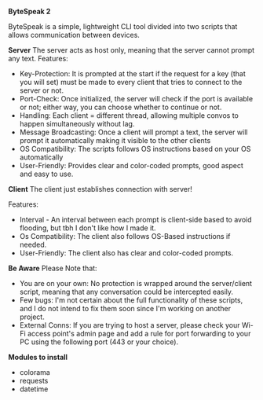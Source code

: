 **ByteSpeak 2**

ByteSpeak is a simple, lightweight CLI tool divided into two scripts that allows communication between devices.

**Server**
The server acts as host only, meaning that the server cannot prompt any text.
Features:
  - Key-Protection: It is prompted at the start if the request for a key (that you will set) must be made to every client that tries to connect to the server or not.
  - Port-Check: Once initialized, the server will check if the port is available or not; either way, you can choose whether to continue or not.
  - Handling: Each client = different thread, allowing multiple convos to happen simultaneously without lag.
  - Message Broadcasting: Once a client will prompt a text, the server will prompt it automatically making it visible to the other clients
  - OS Compatibility: The scripts follows OS instructions based on your OS automatically
  - User-Friendly: Provides clear and color-coded prompts, good aspect and easy to use.

**Client**
The client just establishes connection with server!

Features:
  - Interval - An interval between each prompt is client-side based to avoid flooding, but tbh I don't like how I made it.
  - Os Compatibility: The client also follows OS-Based instructions if needed.
  - User-Friendly: The client also has clear and color-coded prompts.

**Be Aware**
Please Note that:
  - You are on your own: No protection is wrapped around the server/client script, meaning that any conversation could be intercepted easily.
  - Few bugs: I'm not certain about the full functionality of these scripts, and I do not intend to fix them soon since I'm working on another project.
  - External Conns: If you are trying to host a server, please check your Wi-Fi access point's admin page and add a rule for port forwarding to your PC using the following port (443 or your choice).

**Modules to install**
 - colorama
 - requests
 - datetime
